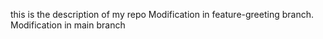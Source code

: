 this is the description of my repo
Modification in feature-greeting branch.
Modification in main branch


